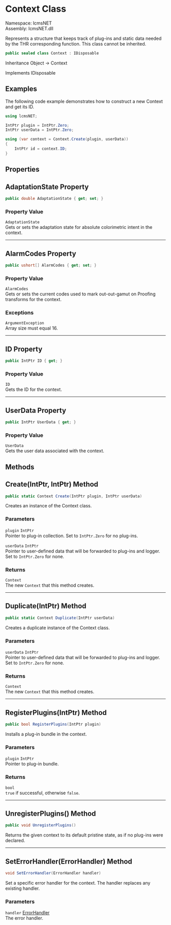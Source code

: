 # Context Class

Namespace: lcmsNET  
Assembly: lcmsNET.dll

Represents a structure that keeps track of plug-ins and static data needed by the THR corresponding function. This class cannot be inherited.

```csharp
public sealed class Context : IDisposable
```

Inheritance Object → Context

Implements IDisposable

## Examples

The following code example demonstrates how to construct a new Context and get its ID.

```csharp
using lcmsNET;

IntPtr plugin = IntPtr.Zero;
IntPtr userData = IntPtr.Zero;

using (var context = Context.Create(plugin, userData))
{
    IntPtr id = context.ID;
}
```
## Properties

## AdaptationState Property

```csharp
public double AdaptationState { get; set; }
```

### Property Value

`AdaptationState`  
Gets or sets the adaptation state for absolute colorimetric intent in the context.

---
## AlarmCodes Property

```csharp
public ushort[] AlarmCodes { get; set; }
```

### Property Value

`AlarmCodes`  
Gets or sets the current codes used to mark out-out-gamut on Proofing transforms for the context.

### Exceptions
`ArgumentException`  
Array size must equal 16.

---
## ID Property

```csharp
public IntPtr ID { get; }
```

### Property Value

`ID`  
Gets the ID for the context.

---
## UserData Property

```csharp
public IntPtr UserData { get; }
```

### Property Value

`UserData`  
Gets the user data associated with the context.

## Methods

## Create(IntPtr, IntPtr) Method
```csharp
public static Context Create(IntPtr plugin, IntPtr userData)
```

Creates an instance of the Context class.

### Parameters
`plugin` `IntPtr`  
Pointer to plug-in collection. Set to `IntPtr.Zero` for no plug-ins.

`userData` `IntPtr`  
Pointer to user-defined data that will be forwarded to plug-ins and logger. Set to `IntPtr.Zero` for none.

### Returns

`Context`  
The new `Context` that this method creates.

---
## Duplicate(IntPtr) Method
```csharp
public static Context Duplicate(IntPtr userData)
```

Creates a duplicate instance of the Context class.

### Parameters
`userData` `IntPtr`  
Pointer to user-defined data that will be forwarded to plug-ins and logger. Set to `IntPtr.Zero` for none.

### Returns

`Context`  
The new `Context` that this method creates.

---
## RegisterPlugins(IntPtr) Method
```csharp
public bool RegisterPlugins(IntPtr plugin)
```

Installs a plug-in bundle in the context.

### Parameters
`plugin` `IntPtr`  
Pointer to plug-in bundle.

### Returns

`bool`  
`true` if successful, otherwise `false`.

---
## UnregisterPlugins() Method
```csharp
public void UnregisterPlugins()
```

Returns the given context to its default pristine state, as if no plug-ins were declared.

---
## SetErrorHandler(ErrorHandler) Method
```csharp
void SetErrorHandler(ErrorHandler handler)
```

Set a specific error handler for the context. The handler replaces any
existing handler.

### Parameters
`handler` [ErrorHandler](./ErrorHandler)  
The error handler.
